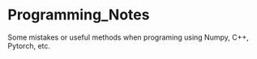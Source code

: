 # Programming_Notes
Some mistakes or useful methods when programing using Numpy, C++, Pytorch, etc.
